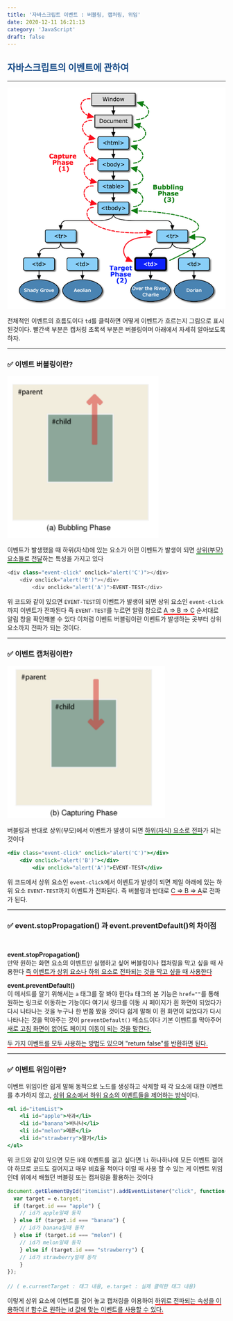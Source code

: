 ```yaml
---
title: '자바스크립트 이벤트 : 버블링, 캡처링, 위임'
date: 2020-12-11 16:21:13
category: 'JavaScript'
draft: false
---
```


## <span style="color : #184C88 ">자바스크립트의 이벤트에 관하여</span>

***

![](./images/event.png)

전체적인 이벤트의 흐름도이다 `td`를 클릭하면 어떻게 이벤트가 흐르는지 그림으로 표시된것이다. 빨간색 부분은 캡처링 초록색 부분은 버블링이며 아래에서 자세히 알아보도록 하자.

***

### ✅ 이벤트 버블링이란?
![](./images/Bubbling.png)

이벤트가 발생했을 때 하위(자식)에 있는 요소가 어떤 이벤트가 발생이 되면 <span style="border-bottom: 2px solid green">상위(부모) 요소들로 전달</span>하는 특성을 가지고 있다

```js
<div class="event-click" onclick="alert('C')"></div>
    <div onclick="alert('B')"></div>
        <div onclick="alert('A')">EVENT-TEST</div>
```

위 코드와 같이 있으면 `EVENT-TEST`의 이벤트가 발생이 되면 상위 요소인 `event-click`까지 이벤트가 전파된다 즉 `EVENT-TEST`를 누르면 알림 창으로 <span style="border-bottom: 2px solid red">A ⇒ B ⇒ C</span> 순서대로 알림 창을 확인해볼 수 있다 이처럼 이벤트 버블링이란 이벤트가 발생하는 곳부터 상위 요소까지 전파가 되는 것이다.

***

### ✅ 이벤트 캡처링이란?
![](./images/Capturing.png)

버블링과 반대로 상위(부모)에서 이벤트가 발생이 되면 <span style="border-bottom: 2px solid green">하위(자식) 요소로 전파</span>가 되는 것이다

```jsx
<div class="event-click" onclick="alert('C')"></div>
    <div onclick="alert('B')"></div>
        <div onclick="alert('A')">EVENT-TEST</div>
```

위 코드에서 상위 요소인 `event-click`에서 이벤트가 발생이 되면 제일 아래에 있는 하위 요소 `EVENT-TEST`까지 이벤트가 전파된다. 즉 버블링과 반대로 <span style="border-bottom: 2px solid red">C ⇒ B ⇒ A</span>로 전파가 된다.

***

### ✅ event.stopPropagation() 과 event.preventDefault()의 차이점
<br>

**event.stopPropagation()**<br>
만약 원하는 화면 요소의 이벤트만 실행하고 싶어 버블링이나 캡처링을 막고 싶을 때 사용한다 <span style="border-bottom: 2px solid red">즉 이벤트가 상위 요소나 하위 요소로 전파되는 것을 막고 싶을 때 사용한다</span>

**event.preventDefault()**<br>
이 메서드를 알기 위해서는 `a` 태그를 잘 봐야 한다`a` 태그의 본 기능은 `href=""`를 통해 원하는 링크로 이동하는 기능이다 여기서 링크를 이동 시 페이지가 흰 화면이 되었다가 다시 나타나는 것을 누구나 한 번쯤 봤을 것이다 쉽게 말해 이 흰 화면이 되었다가 다시 나타나는 것을 막아주는 것이 `preventDefault()` 메소드이다 기본 이벤트를 막아주어 <span style="border-bottom: 2px solid green">새로 고침 화면이 없어도 페이지 이동이 되는 것을 말한다.</span>

<span style="border-bottom: 2px solid red">두 가지 이벤트를 모두 사용하는 방법도 있으며 "return false"를 반환하면 된다.</span>

***

### ✅ 이벤트 위임이란?

이벤트 위임이란 쉽게 말해 동적으로 노드를 생성하고 삭제할 때 각 요소에 대한 이벤트를 추가하지 않고, <span style="border-bottom: 2px solid green">상위 요소에서 하위 요소의 이벤트들을 제어하는 방식</span>이다.

```jsx
<ul id="itemList"> 
	<li id="apple">사과</li> 
	<li id="banana">바나나</li> 
	<li id="melon">메론</li> 
	<li id="strawberry">딸기</li> 
</ul>
```

위 코드와 같이 있으면 모든 li에 이벤트를 걸고 싶다면 `li` 하나하나에 모든 이벤트 걸어야 하므로 코드도 길어지고 매우 비효율 적이다 이럴 때 사용 할 수 있는 게 이벤트 위임인데 위에서 배웠던 버블링 또는 캡처링을 활용하는 것이다

```jsx
document.getElementById("itemList").addEventListener("click", function(e) {
  var target = e.target;
  if (target.id === "apple") {
    // id가 apple일때 동작
  } else if (target.id === "banana") {
    // id가 banana일때 동작
  } else if (target.id === "melon") {
    // id가 melon일때 동작
	} else if (target.id === "strawberry") {
    // id가 strawberry일때 동작
	}
});

// ( e.currentTarget : 태그 내용, e.target : 실제 클릭한 태그 내용)
```

이렇게 상위 요소에 이벤트를 걸어 놓고 캡처링을 이용하여 <span style="border-bottom: 2px solid red">하위로 전파되는 속성을 이용하여 if 함수로 원하는 id 값에 맞는 이벤트를 사용할 수 있다.</span>

